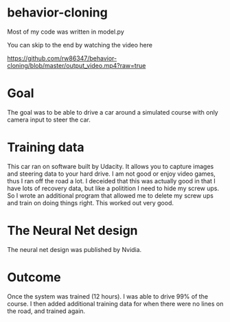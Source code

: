 # behavior-cloning

Most of my code was written in model.py

You can skip to the end by watching the video here

https://github.com/rw86347/behavior-cloning/blob/master/output_video.mp4?raw=true

# Goal

The goal was to be able to drive a car around a simulated course with only camera input to steer the car.

# Training data

This car ran on software built by Udacity.  It allows you to capture images and steering data to your hard drive. I am not good or enjoy video games, thus I ran off the road a lot.  I deceided that this was actually good in that I have lots of recovery data, but like a politition I need to hide my screw ups.  So I wrote an additional program that allowed me to delete my screw ups and train on doing things right.  This worked out very good.

# The Neural Net design

The neural net design was published by Nvidia.

# Outcome

Once the system was trained (12 hours).  I was able to drive 99% of the course.  I then added additional training data for when there were no lines on the road, and trained again.
